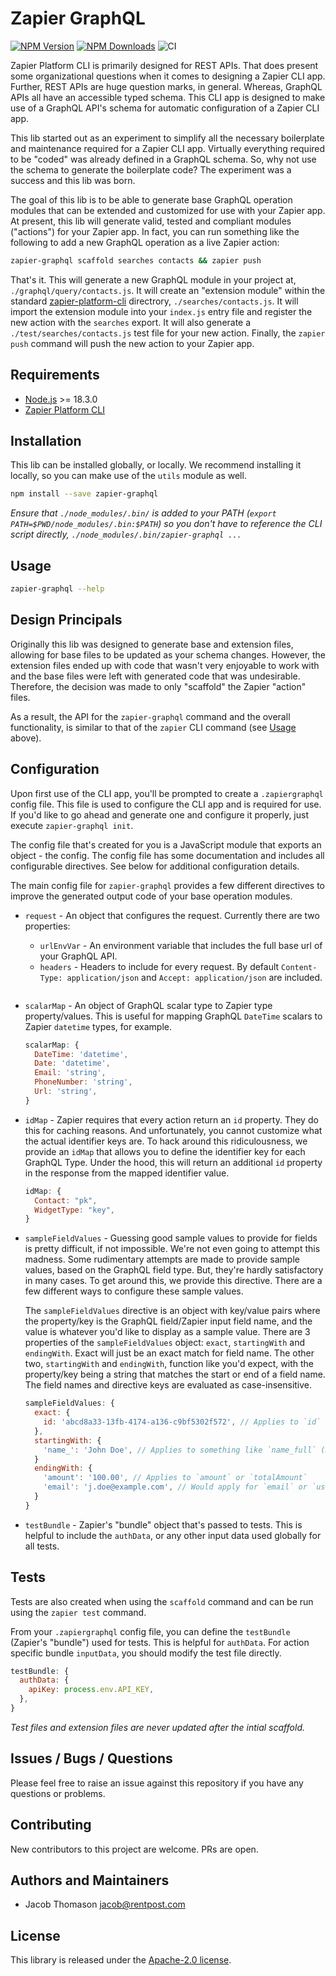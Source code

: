 # Zapier GraphQL

[![NPM Version](http://img.shields.io/npm/v/zapier-graphql.svg?style=flat)](https://www.npmjs.org/package/zapier-graphql)
[![NPM Downloads](https://img.shields.io/npm/dm/zapier-graphql.svg?style=flat)](https://npmcharts.com/compare/zapier-graphql?minimal=true)
![CI](https://github.com/rentpost/zapier-graphql/actions/workflows/node.js.yml/badge.svg)

Zapier Platform CLI is primarily designed for REST APIs.  That does present some organizational questions when it comes to designing a Zapier CLI app.  Further, REST APIs are huge question marks, in general.  Whereas, GraphQL
APIs all have an accessible typed schema.  This CLI app is designed to make use of a GraphQL API's schema for
automatic configuration of a Zapier CLI app.

This lib started out as an experiment to simplify all the necessary boilerplate and maintenance required for a Zapier CLI app.  Virtually everything required to be "coded" was already defined in a GraphQL schema.  So, why not use the schema to generate the boilerplate code?  The experiment was a success and this lib was born.

The goal of this lib is to be able to generate base GraphQL operation modules that can be extended and customized for use with your Zapier app.  At present, this lib will generate valid, tested and compliant modules ("actions") for your Zapier app.  In fact, you can run something like the following to add a new GraphQL operation as a live Zapier action:

```bash
zapier-graphql scaffold searches contacts && zapier push
```

That's it.  This will generate a new GraphQL module in your project at, `./graphql/query/contacts.js`.  It will create an "extension module" within the standard [zapier-platform-cli](https://github.com/zapier/zapier-platform-cli) directrory, `./searches/contacts.js`.  It will import the extension module into your `index.js` entry file and register the new action with the `searches` export.  It will also generate a `./test/searches/contacts.js` test file for your new action.  Finally, the `zapier push` command will push the new action to your Zapier app.

## Requirements

- [Node.js](https://nodejs.org/en/) >= 18.3.0
- [Zapier Platform CLI](https://github.com/zapier/zapier-platform/tree/main/packages/cli)

## Installation

This lib can be installed globally, or locally.  We recommend installing it locally, so you can make use of the `utils` module as well.

```bash
npm install --save zapier-graphql
```

*Ensure that `./node_modules/.bin/` is added to your PATH (`export PATH=$PWD/node_modules/.bin:$PATH`) so you don't have to reference the CLI script directly, `./node_modules/.bin/zapier-graphql ...`*

## Usage

```bash
zapier-graphql --help
```

## Design Principals

Originally this lib was designed to generate base and extension files, allowing for base files to be updated as your schema changes.  However, the extension files ended up with code that wasn't very
enjoyable to work with and the base files were left with generated code that was undesirable.  Therefore,
the decision was made to only "scaffold" the Zapier "action" files.

As a result, the API for the `zapier-graphql` command and the overall functionality, is similar to
that of the `zapier` CLI command (see [Usage](#usage) above).

## Configuration

Upon first use of the CLI app, you'll be prompted to create a `.zapiergraphql` config file.  This file is used to configure the CLI app and is required for use.  If you'd like to go ahead and generate one and configure it properly, just execute `zapier-graphql init`.

The config file that's created for you is a JavaScript module that exports an object - the config.  The config file has some documentation and includes all configurable directives.  See below for additional configuration details.

The main config file for `zapier-graphql` provides a few different directives to improve the generated output code of your base operation modules.

- `request` - An object that configures the request.  Currently there are two properties:
  - `urlEnvVar` - An environment variable that includes the full base url of your GraphQL API.
  - `headers` - Headers to include for every request.  By default `Content-Type: application/json` and `Accept: application/json` are included.

  ```js

- `scalarMap` - An object of GraphQL scalar type to Zapier type property/values.  This is useful for mapping GraphQL `DateTime` scalars to Zapier `datetime` types, for example.

  ```js
  scalarMap: {
    DateTime: 'datetime',
    Date: 'datetime',
    Email: 'string',
    PhoneNumber: 'string',
    Url: 'string',
  }
  ```

- `idMap` - Zapier requires that every action return an `id` property.  They do this for caching reasons.  And unfortunately, you cannot customize what the actual identifier keys are.  To hack around this ridiculousness, we provide an `idMap` that allows you to define the identifier key for each GraphQL Type.  Under the hood, this will return an additional `id` property in the response from the mapped identifier value.

  ```js
  idMap: {
    Contact: "pk",
    WidgetType: "key",
  }
  ```

- `sampleFieldValues` - Guessing good sample values to provide for fields is pretty difficult, if not impossible.  We're not even going to attempt this madness.  Some rudimentary attempts are made to provide sample values, based on the GraphQL field type.  But, they're hardly satisfactory in many cases.  To get around this, we provide this directive.  There are a few different ways to configure these sample values.

  The `sampleFieldValues` directive is an object with key/value pairs where the property/key is the GraphQL field/Zapier input field name, and the value is whatever you'd like to display as a sample value.  There are 3 properties of the `sampleFieldValues` object: `exact`, `startingWith` and `endingWith`.  Exact will just be an exact match for field name.  The other two, `startingWith` and `endingWith`, function like you'd expect, with the property/key being a string that matches the start or end of a field name.  The field names and directive keys are evaluated as case-insensitive.

  ```js
  sampleFieldValues: {
    exact: {
      id: 'abcd8a33-13fb-4174-a136-c9bf5302f572', // Applies to `id` only
    },
    startingWith: {
      'name_': 'John Doe', // Applies to something like `name_full` (Hopefully your API isn't that bad)
    }
    endingWith: {
      'amount': '100.00', // Applies to `amount` or `totalAmount`
      'email': 'j.doe@example.com', // Would apply for `email` or `userEmail`
    }
  }
  ```

- `testBundle` - Zapier's "bundle" object that's passed to tests.  This is helpful to include the `authData`, or any other input data used globally for all tests.

## Tests

Tests are also created when using the `scaffold` command and can be run using the `zapier test` command.

From your `.zapiergraphql` config file, you can define the `testBundle` (Zapier's "bundle") used for tests.  This is helpful for `authData`.  For action specific bundle `inputData`, you should modify the test file directly.

```js
testBundle: {
  authData: {
    apiKey: process.env.API_KEY,
  },
}
```

*Test files and extension files are never updated after the intial scaffold.*

## Issues / Bugs / Questions

Please feel free to raise an issue against this repository if you have any questions or problems.

## Contributing

New contributors to this project are welcome. PRs are open.

## Authors and Maintainers

- Jacob Thomason jacob@rentpost.com

## License

This library is released under the [Apache-2.0 license](https://github.com/rentpost/zapier-graphql/blob/master/LICENSE).
